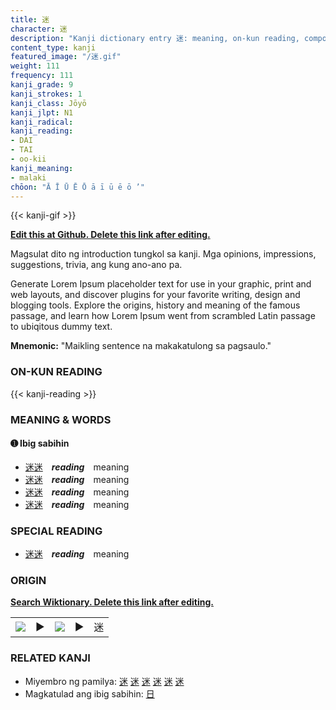 ```yaml
---
title: 迷
character: 迷
description: "Kanji dictionary entry 迷: meaning, on-kun reading, compounds, origin, related kanji"
content_type: kanji
featured_image: "/迷.gif"
weight: 111
frequency: 111
kanji_grade: 9
kanji_strokes: 1
kanji_class: Jōyō
kanji_jlpt: N1
kanji_radical: 
kanji_reading: 
- DAI
- TAI
- oo-kii
kanji_meaning:
- malaki
chōon: "Ā Ī Ū Ē Ō ā ī ū ē ō ’"
---
```

[//]: # (Don't edit the line below. Kanji animated GIF code is automatically generated.)
{{< kanji-gif >}}

[//]: # (Edit below this line.)

**[Edit this at Github. Delete this link after editing.](https://github.com/tim0g/tim/tree/main/content/kanji/迷/index.md)**

Magsulat dito ng introduction tungkol sa kanji. Mga opinions, impressions, suggestions, trivia, ang kung ano-ano pa.

Generate Lorem Ipsum placeholder text for use in your graphic, print and web layouts, and discover plugins for your favorite writing, design and blogging tools. Explore the origins, history and meaning of the famous passage, and learn how Lorem Ipsum went from scrambled Latin passage to ubiqitous dummy text.
 
**Mnemonic:** "Maikling sentence na makakatulong sa pagsaulo."

### ON-KUN READING

[//]: # (Don't edit the line below. ON-KUN READING code is automatically generated.)
{{< kanji-reading >}}

### MEANING & WORDS

#### ➊ **Ibig sabihin**
  - [迷](../迷)[迷](../迷)　***reading***　meaning
  - [迷](../迷)[迷](../迷)　***reading***　meaning
  - [迷](../迷)[迷](../迷)　***reading***　meaning
  - [迷](../迷)[迷](../迷)　***reading***　meaning

### SPECIAL READING
  - [迷](../迷)[迷](../迷)　***reading***　meaning

### ORIGIN

**[Search Wiktionary. Delete this link after editing.](https://wiktionary.org/wiki/迷)**
<table class="kanji-table"><tr><td>
<img src="60px-迷-bronze.svg.png">
</td><td>▶</td><td>
<img src="60px-迷-oracle.svg.png">
</td><td>▶</td>
<td class="kanji-origin">迷</td>
</tr></table>

### RELATED KANJI
- Miyembro ng pamilya: [迷](../迷) [迷](../迷) [迷](../迷) [迷](../迷) [迷](../迷) [迷](../迷)
- Magkatulad ang ibig sabihin: [日](../日)
